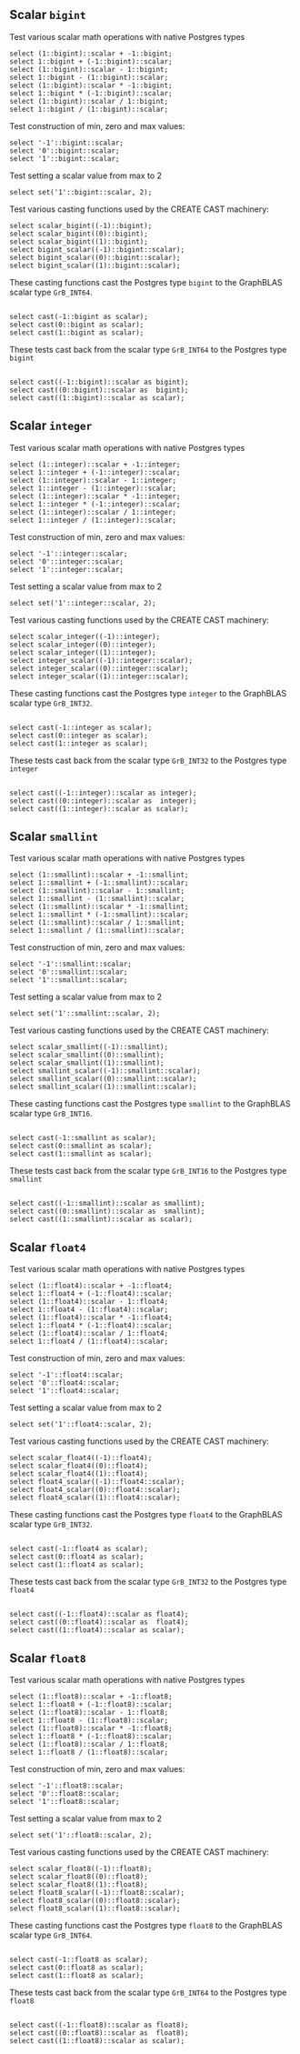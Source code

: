 
## Scalar `bigint`

Test various scalar math operations with native Postgres types
```
select (1::bigint)::scalar + -1::bigint;
select 1::bigint + (-1::bigint)::scalar;
select (1::bigint)::scalar - 1::bigint;
select 1::bigint - (1::bigint)::scalar;
select (1::bigint)::scalar * -1::bigint;
select 1::bigint * (-1::bigint)::scalar;
select (1::bigint)::scalar / 1::bigint;
select 1::bigint / (1::bigint)::scalar;

```
Test construction of min, zero and max values:
```
select '-1'::bigint::scalar;
select '0'::bigint::scalar;
select '1'::bigint::scalar;

```
Test setting a scalar value from max to 2
```
select set('1'::bigint::scalar, 2);

```
Test various casting functions used by the CREATE CAST machinery:
```
select scalar_bigint((-1)::bigint);
select scalar_bigint((0)::bigint);
select scalar_bigint((1)::bigint);
select bigint_scalar((-1)::bigint::scalar);
select bigint_scalar((0)::bigint::scalar);
select bigint_scalar((1)::bigint::scalar);

```
These casting functions cast the Postgres type `bigint` to the
GraphBLAS scalar type `GrB_INT64`.
```

select cast(-1::bigint as scalar);
select cast(0::bigint as scalar);
select cast(1::bigint as scalar);

```
These tests cast back from the scalar type `GrB_INT64` to the
Postgres type `bigint`
```

select cast((-1::bigint)::scalar as bigint);
select cast((0::bigint)::scalar as  bigint);
select cast((1::bigint)::scalar as scalar);
```
## Scalar `integer`

Test various scalar math operations with native Postgres types
```
select (1::integer)::scalar + -1::integer;
select 1::integer + (-1::integer)::scalar;
select (1::integer)::scalar - 1::integer;
select 1::integer - (1::integer)::scalar;
select (1::integer)::scalar * -1::integer;
select 1::integer * (-1::integer)::scalar;
select (1::integer)::scalar / 1::integer;
select 1::integer / (1::integer)::scalar;

```
Test construction of min, zero and max values:
```
select '-1'::integer::scalar;
select '0'::integer::scalar;
select '1'::integer::scalar;

```
Test setting a scalar value from max to 2
```
select set('1'::integer::scalar, 2);

```
Test various casting functions used by the CREATE CAST machinery:
```
select scalar_integer((-1)::integer);
select scalar_integer((0)::integer);
select scalar_integer((1)::integer);
select integer_scalar((-1)::integer::scalar);
select integer_scalar((0)::integer::scalar);
select integer_scalar((1)::integer::scalar);

```
These casting functions cast the Postgres type `integer` to the
GraphBLAS scalar type `GrB_INT32`.
```

select cast(-1::integer as scalar);
select cast(0::integer as scalar);
select cast(1::integer as scalar);

```
These tests cast back from the scalar type `GrB_INT32` to the
Postgres type `integer`
```

select cast((-1::integer)::scalar as integer);
select cast((0::integer)::scalar as  integer);
select cast((1::integer)::scalar as scalar);
```
## Scalar `smallint`

Test various scalar math operations with native Postgres types
```
select (1::smallint)::scalar + -1::smallint;
select 1::smallint + (-1::smallint)::scalar;
select (1::smallint)::scalar - 1::smallint;
select 1::smallint - (1::smallint)::scalar;
select (1::smallint)::scalar * -1::smallint;
select 1::smallint * (-1::smallint)::scalar;
select (1::smallint)::scalar / 1::smallint;
select 1::smallint / (1::smallint)::scalar;

```
Test construction of min, zero and max values:
```
select '-1'::smallint::scalar;
select '0'::smallint::scalar;
select '1'::smallint::scalar;

```
Test setting a scalar value from max to 2
```
select set('1'::smallint::scalar, 2);

```
Test various casting functions used by the CREATE CAST machinery:
```
select scalar_smallint((-1)::smallint);
select scalar_smallint((0)::smallint);
select scalar_smallint((1)::smallint);
select smallint_scalar((-1)::smallint::scalar);
select smallint_scalar((0)::smallint::scalar);
select smallint_scalar((1)::smallint::scalar);

```
These casting functions cast the Postgres type `smallint` to the
GraphBLAS scalar type `GrB_INT16`.
```

select cast(-1::smallint as scalar);
select cast(0::smallint as scalar);
select cast(1::smallint as scalar);

```
These tests cast back from the scalar type `GrB_INT16` to the
Postgres type `smallint`
```

select cast((-1::smallint)::scalar as smallint);
select cast((0::smallint)::scalar as  smallint);
select cast((1::smallint)::scalar as scalar);
```
## Scalar `float4`

Test various scalar math operations with native Postgres types
```
select (1::float4)::scalar + -1::float4;
select 1::float4 + (-1::float4)::scalar;
select (1::float4)::scalar - 1::float4;
select 1::float4 - (1::float4)::scalar;
select (1::float4)::scalar * -1::float4;
select 1::float4 * (-1::float4)::scalar;
select (1::float4)::scalar / 1::float4;
select 1::float4 / (1::float4)::scalar;

```
Test construction of min, zero and max values:
```
select '-1'::float4::scalar;
select '0'::float4::scalar;
select '1'::float4::scalar;

```
Test setting a scalar value from max to 2
```
select set('1'::float4::scalar, 2);

```
Test various casting functions used by the CREATE CAST machinery:
```
select scalar_float4((-1)::float4);
select scalar_float4((0)::float4);
select scalar_float4((1)::float4);
select float4_scalar((-1)::float4::scalar);
select float4_scalar((0)::float4::scalar);
select float4_scalar((1)::float4::scalar);

```
These casting functions cast the Postgres type `float4` to the
GraphBLAS scalar type `GrB_INT32`.
```

select cast(-1::float4 as scalar);
select cast(0::float4 as scalar);
select cast(1::float4 as scalar);

```
These tests cast back from the scalar type `GrB_INT32` to the
Postgres type `float4`
```

select cast((-1::float4)::scalar as float4);
select cast((0::float4)::scalar as  float4);
select cast((1::float4)::scalar as scalar);
```
## Scalar `float8`

Test various scalar math operations with native Postgres types
```
select (1::float8)::scalar + -1::float8;
select 1::float8 + (-1::float8)::scalar;
select (1::float8)::scalar - 1::float8;
select 1::float8 - (1::float8)::scalar;
select (1::float8)::scalar * -1::float8;
select 1::float8 * (-1::float8)::scalar;
select (1::float8)::scalar / 1::float8;
select 1::float8 / (1::float8)::scalar;

```
Test construction of min, zero and max values:
```
select '-1'::float8::scalar;
select '0'::float8::scalar;
select '1'::float8::scalar;

```
Test setting a scalar value from max to 2
```
select set('1'::float8::scalar, 2);

```
Test various casting functions used by the CREATE CAST machinery:
```
select scalar_float8((-1)::float8);
select scalar_float8((0)::float8);
select scalar_float8((1)::float8);
select float8_scalar((-1)::float8::scalar);
select float8_scalar((0)::float8::scalar);
select float8_scalar((1)::float8::scalar);

```
These casting functions cast the Postgres type `float8` to the
GraphBLAS scalar type `GrB_INT64`.
```

select cast(-1::float8 as scalar);
select cast(0::float8 as scalar);
select cast(1::float8 as scalar);

```
These tests cast back from the scalar type `GrB_INT64` to the
Postgres type `float8`
```

select cast((-1::float8)::scalar as float8);
select cast((0::float8)::scalar as  float8);
select cast((1::float8)::scalar as scalar);
```